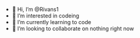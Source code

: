 - 👋 Hi, I’m @Rivans1
- 👀 I’m interested in codeing
- 🌱 I’m currently learning to code
- 💞️ I’m looking to collaborate on nothing right now


<!---
Rivans1/Rivans1 is a ✨ special ✨ repository because its `README.md` (this file) appears on your GitHub profile.
You can click the Preview link to take a look at your changes.
--->
